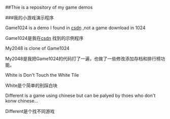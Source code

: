 ##Thie is a repository of my game demos
###我的小游戏演示程序

Game1024 is a demo I found in [csdn](http://download.csdn.net/detail/eolu19900110/7647261)  ,not a game download in 1024

Game1024是我在[csdn](http://download.csdn.net/detail/eolu19900110/7647261) 找到的示例程序

My2048 is clone of Game1024

My2048是我把Game1024的代码打了一遍，也做了一些修改添加存档和排行榜功能。

White is Don't Touch the White Tile

White是个简单的别踩白块

Different is a game using chinese but can be palyed by thoes who don't konw chinese...

Different是个找不同游戏
